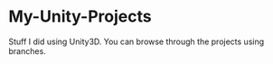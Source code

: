 # My-Unity-Projects

Stuff I did using Unity3D. You can browse through the projects using branches.
